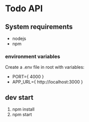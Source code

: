 # Todo API

## System requirements

- nodejs
- npm

### environment variables

Create a .env file in root with variables:

- PORT={ 4000 }
- APP_URL={ http://localhost:3000 }

## dev start
1. npm install
2. npm start

